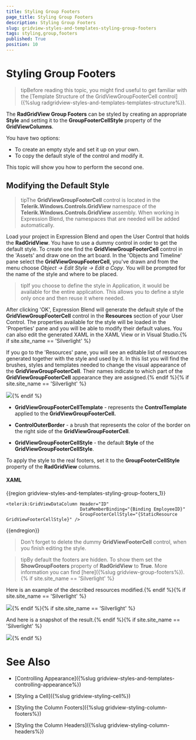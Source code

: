 ```yaml
---
title: Styling Group Footers
page_title: Styling Group Footers
description: Styling Group Footers
slug: gridview-styles-and-templates-styling-group-footers
tags: styling,group,footers
published: True
position: 10
---
```


# Styling Group Footers



>tipBefore reading this topic, you might find useful to get familiar with the [Template Structure of the GridViewGroupFooterCell control]({%slug radgridview-styles-and-templates-templates-structure%}).

The __RadGridView Group Footers__ can be styled by creating an appropriate __Style__ and setting it to the __GroupFooterCellStyle__ property of the __GridViewColumns__. 

You have two options:

* To create an empty style and set it up on your own.
* To copy the default style of the control and modify it.

This topic will show you how to perform the second one.

## Modifying the Default Style

>tipThe __GridViewGroupFooterCell__ control is located in the __Telerik.Windows.Controls.GridView__ namespace of the __Telerik.Windows.Controls.GridView__ assembly. When working in Expression Blend, the namespaces that are needed will be added automatically.

Load your project in Expression Blend and open the User Control that holds the __RadGridView__. You have to use a dummy control in order to get the default style. To create one find the __GridViewGroupFooterCell__ control in the 'Assets' and draw one on the art board. In the 'Objects and Timeline' pane select the __GridViewGroupFooterCell__, you've drawn and from the menu choose *Object -> Edit Style -> Edit a Copy*. You will be prompted for the name of the style and where to be placed.

>tipIf you choose to define the style in Application, it would be available for the entire application. This allows you to define a style only once and then reuse it where needed.

After clicking 'OK', Expression Blend will generate the default style of the __GridViewGroupFooterCell__ control in the __Resources__ section of your User Control. The properties available for the style will be loaded in the 'Properties' pane and you will be able to modify their default values. You can also edit the generated XAML in the XAML View or in Visual Studio.{% if site.site_name == 'Silverlight' %}

If you go to the 'Resources' pane, you will see an editable list of resources generated together with the style and used by it. In this list you will find the brushes, styles and templates needed to change the visual appearance of the __GridViewGroupFooterCell__. Their names indicate to which part of the __GridViewGroupFooterCell__ appearance they are assigned.{% endif %}{% if site.site_name == 'Silverlight' %}

![](images/RadGridView_Styles_and_Templates_Styling_GridViewFooterCell_01.png){% endif %}

* __GridViewGroupFooterCellTemplate__ - represents the __ControlTemplate__ applied to the __GridViewGroupFooterCell.__

* __ControlOuterBorder__ - a brush that represents the color of the border on the right side of the __GridViewGroupFooterCell__.

* __GridViewGroupFooterCellStyle__ - the default __Style__ of the __GridViewGroupFooterCellStyle__.

To apply the style to the real footers, set it to the __GroupFooterCellStyle__ property of the __RadGridView__ columns.

#### __XAML__

{{region gridview-styles-and-templates-styling-group-footers_1}}

	<telerik:GridViewDataColumn Header="ID"
                                DataMemberBinding="{Binding EmployeeID}"
                                GroupFooterCellStyle="{StaticResource GridViewFooterCellStyle}" />
{{endregion}}

>Don't forget to delete the dummy __GridViewFooterCell__ control, when you finish editing the style.

>tipBy default the footers are hidden. To show them set the __ShowGroupFooters__ property of __RadGridView__ to __True__. More information you can find [here]({%slug gridview-group-footers%}).{% if site.site_name == 'Silverlight' %}

Here is an example of the described resources modified.{% endif %}{% if site.site_name == 'Silverlight' %}

![](images/RadGridView_Styles_and_Templates_Styling_GridViewFooterCell_02.png){% endif %}{% if site.site_name == 'Silverlight' %}

And here is a snapshot of the result.{% endif %}{% if site.site_name == 'Silverlight' %}

![](images/RadGridView_Styles_and_Templates_Styling_GridViewFooterCell_03.png){% endif %}

# See Also

 * [Controlling Appearance]({%slug gridview-styles-and-templates-controlling-appearance%})

 * [Styling a Cell]({%slug gridview-styling-cell%})

 * [Styling the Column Footers]({%slug gridview-styling-column-footers%})

 * [Styling the Column Headers]({%slug gridview-styling-column-headers%})
